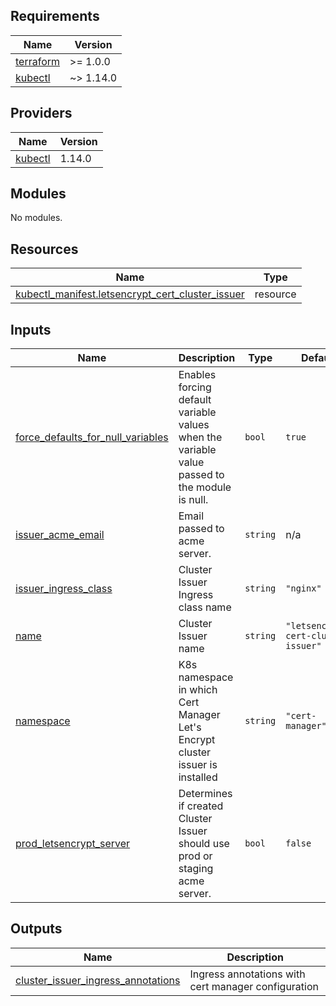 <!-- Copyright 2025 Dynamic Solutions Sp. z o.o. sp.k.

  ~ Licensed under the Apache License, Version 2.0 (the "License");
  ~ you may not use this file except in compliance with the License.
  ~ You may obtain a copy of the License at
  ~ 
  ~     http://www.apache.org/licenses/LICENSE-2.0
  ~ 
  ~ Unless required by applicable law or agreed to in writing, software
  ~ distributed under the License is distributed on an "AS IS" BASIS,
  ~ WITHOUT WARRANTIES OR CONDITIONS OF ANY KIND, either express or implied.
  ~ See the License for the specific language governing permissions and
  ~ limitations under the License.
-->

<!-- BEGIN_TF_DOCS -->
## Requirements

| Name | Version |
|------|---------|
| <a name="requirement_terraform"></a> [terraform](#requirement\_terraform) | >= 1.0.0 |
| <a name="requirement_kubectl"></a> [kubectl](#requirement\_kubectl) | ~> 1.14.0 |

## Providers

| Name | Version |
|------|---------|
| <a name="provider_kubectl"></a> [kubectl](#provider\_kubectl) | 1.14.0 |

## Modules

No modules.

## Resources

| Name | Type |
|------|------|
| [kubectl_manifest.letsencrypt_cert_cluster_issuer](https://registry.terraform.io/providers/gavinbunney/kubectl/latest/docs/resources/manifest) | resource |

## Inputs

| Name | Description | Type | Default | Required |
|------|-------------|------|---------|:--------:|
| <a name="input_force_defaults_for_null_variables"></a> [force\_defaults\_for\_null\_variables](#input\_force\_defaults\_for\_null\_variables) | Enables forcing default variable values when the variable value passed to the module is null. | `bool` | `true` | no |
| <a name="input_issuer_acme_email"></a> [issuer\_acme\_email](#input\_issuer\_acme\_email) | Email passed to acme server. | `string` | n/a | yes |
| <a name="input_issuer_ingress_class"></a> [issuer\_ingress\_class](#input\_issuer\_ingress\_class) | Cluster Issuer Ingress class name | `string` | `"nginx"` | no |
| <a name="input_name"></a> [name](#input\_name) | Cluster Issuer name | `string` | `"letsencrypt-cert-cluster-issuer"` | no |
| <a name="input_namespace"></a> [namespace](#input\_namespace) | K8s namespace in which Cert Manager Let's Encrypt cluster issuer is installed | `string` | `"cert-manager"` | no |
| <a name="input_prod_letsencrypt_server"></a> [prod\_letsencrypt\_server](#input\_prod\_letsencrypt\_server) | Determines if created Cluster Issuer should use prod or staging acme server. | `bool` | `false` | no |

## Outputs

| Name | Description |
|------|-------------|
| <a name="output_cluster_issuer_ingress_annotations"></a> [cluster\_issuer\_ingress\_annotations](#output\_cluster\_issuer\_ingress\_annotations) | Ingress annotations with cert manager configuration |
<!-- END_TF_DOCS -->
